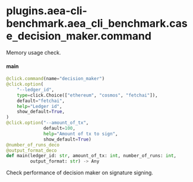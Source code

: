 <a id="plugins.aea-cli-benchmark.aea_cli_benchmark.case_decision_maker.command"></a>

# plugins.aea-cli-benchmark.aea`_`cli`_`benchmark.case`_`decision`_`maker.command

Memory usage check.

<a id="plugins.aea-cli-benchmark.aea_cli_benchmark.case_decision_maker.command.main"></a>

#### main

```python
@click.command(name="decision_maker")
@click.option(
    "--ledger_id",
    type=click.Choice(["ethereum", "cosmos", "fetchai"]),
    default="fetchai",
    help="Ledger id",
    show_default=True,
)
@click.option("--amount_of_tx",
              default=100,
              help="Amount of tx to sign",
              show_default=True)
@number_of_runs_deco
@output_format_deco
def main(ledger_id: str, amount_of_tx: int, number_of_runs: int,
         output_format: str) -> Any
```

Check performance of decision maker on signature signing.

